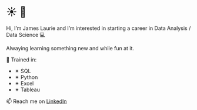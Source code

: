  # :sunny:  👋
 Hi, I’m James Laurie and I’m interested in starting a career in Data Analysis / Data Science 💻
 
Alwaying learning something new and while fun at it.

🥇 Trained in:
-  ✴ SQL 
-  ✴ Python 
-  ✴ Excel 
-  ✴ Tableau 

📫 Reach me on [LinkedIn](https://www.linkedin.com/in/jameslaurieca/)

<!---
Jimmy90s/Jimmy90s is a ✨ special ✨ repository because its `README.md` (this file) appears on your GitHub profile.
You can click the Preview link to take a look at your changes.
--->
